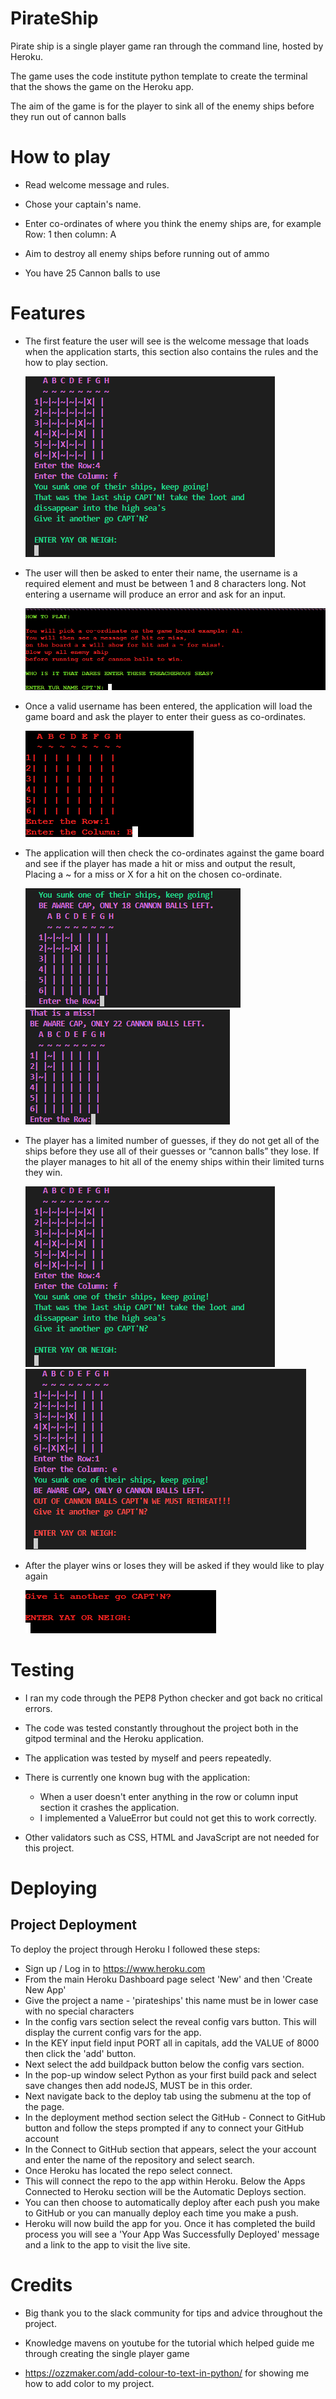 # PirateShip

Pirate ship is a single player game ran through the command line, hosted by Heroku. 

The game uses the code institute python template to create the terminal that the shows the game on the Heroku app.  

The aim of the game is for the player to sink all of the enemy ships before they run out of cannon balls 

# How to play 

- Read welcome message and rules. 

- Chose your captain's name. 

- Enter co-ordinates of where you think the enemy ships are, for example Row: 1 then column: A

- Aim to destroy all enemy ships before running out of ammo 

- You have 25 Cannon balls to use 

# Features 

-   The first feature the user will see is the welcome message that loads when the application starts, this section also contains the rules and the how to play section. 


    ![welcome](assets/images/winningmessage.png) 

- 	The user will then be asked to enter their name, the username is a required element and must be between 1 and 8 characters long. Not entering a username will produce an 
    error and ask for an input. 


    ![username](assets/images/username.png)


- 	Once a valid username has been entered, the application will load the game board and ask the player to enter their guess as co-ordinates. 


    ![guess](assets/images/guess.png) 


-   The application will then check the co-ordinates against the game board and see if the player has made a hit or miss and output the result, 
    Placing a ~ for a miss or X for a hit on the chosen co-ordinate. 


    ![hit or miss](assets/images/hit.png) ![hit or miss](assets/images/miss.png)


-   The player has a limited number of guesses, if they do not get all of the ships before they use all of their guesses or “cannon balls” they lose. 
    If the player manages to hit all of the enemy ships within their limited turns they win. 


    ![win](assets/images/winningmessage.png) ![loss](assets/images/loss.png)

-   After the player wins or loses they will be asked if they would like to play again


    ![retry](assets/images/retry.png)

# Testing

- I ran my code through the PEP8 Python checker and got back no critical errors.

- The code was tested constantly throughout the project both in the gitpod terminal and the Heroku application.

- The application was tested by myself and peers repeatedly.

- There is currently one known bug with the application:
    - When a user doesn't enter anything in the row or column input section it crashes the application.
    - I implemented a ValueError but could not get this to work correctly.

- Other validators such as CSS, HTML and JavaScript are not needed for this project.

# Deploying

## Project Deployment

To deploy the project through Heroku I followed these steps:

- Sign up / Log in to https://www.heroku.com
- From the main Heroku Dashboard page select 'New' and then 'Create New App'
- Give the project a name - 'pirateships' this name must be in lower case with no special characters
- In the config vars section select the reveal config vars button. This will display the current config vars for the app.
- In the KEY input field input PORT all in capitals, add the VALUE of 8000 then click the 'add' button.
- Next select the add buildpack button below the config vars section.
- In the pop-up window select Python as your first build pack and select save changes then add nodeJS, MUST be in this order.
- Next navigate back to the deploy tab using the submenu at the top of the page.
- In the deployment method section select the GitHub - Connect to GitHub button and follow the steps prompted if any to connect your GitHub account
- In the Connect to GitHub section that appears, select the your account and enter the name of the repository and select search.
- Once Heroku has located the repo select connect.
- This will connect the repo to the app within Heroku. Below the Apps Connected to Heroku section will be the Automatic Deploys section.
- You can then choose to automatically deploy after each push you make to GitHub or you can manually deploy each time you make a push.
- Heroku will now build the app for you. Once it has completed the build process you will see a 'Your App Was Successfully Deployed' message and a link to the app to visit the live site.


# Credits

- Big thank you to the slack community for tips and advice throughout the project.

- Knowledge mavens on youtube for the tutorial which helped guide me through creating the single player game

- https://ozzmaker.com/add-colour-to-text-in-python/ for showing me how to add color to my project.